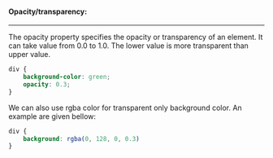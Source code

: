 
#### Opacity/transparency:
---
The opacity property specifies the opacity or transparency of an element. It can take value from 0.0 to 1.0. The lower value is more transparent than upper value.
```css
div {
	background-color: green;  
	opacity: 0.3;
}
```

We can also use rgba color for transparent only background color. An example are given bellow:
```css
div {
	background: rgba(0, 128, 0, 0.3) 
}
```
